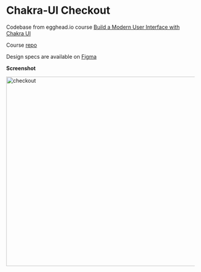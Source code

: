 # Chakra-UI Checkout

Codebase from egghead.io course [Build a Modern User Interface with Chakra UI](https://egghead.io/courses/build-a-modern-user-interface-with-chakra-ui-fac68106)

Course [repo](https://github.com/lazarnikolov94/egghead-getting-started-with-chakra-ui)

Design specs are available on [Figma](https://www.figma.com/file/vOcnzw9yT05grSCD1ji7ax/egghead.io---Introduction-to-Chakra-UI?node-id=802%3A9205)

**Screenshot**

<img width="506" alt="checkout" src="https://user-images.githubusercontent.com/582009/146673107-123f47ab-9963-4e0b-a9a1-c537e1c2b5e9.png">

